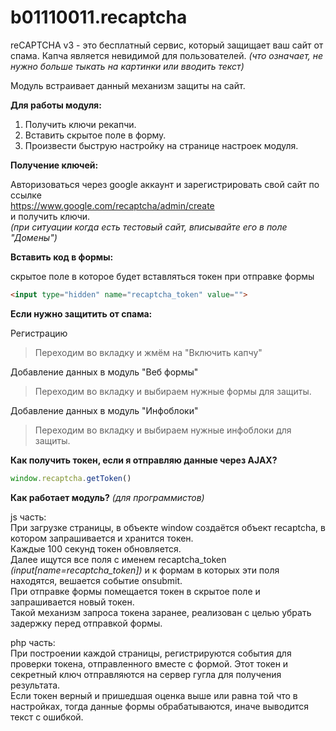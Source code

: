 # b01110011.recaptcha

reCAPTCHA v3 - это бесплатный сервис, который защищает ваш сайт от спама. Капча является невидимой для пользователей. *(что означает, не нужно больше тыкать на картинки или вводить текст)*  

Модуль встраивает данный механизм защиты на сайт.  
  
**Для работы модуля:**
1. Получить ключи рекапчи.
2. Вставить скрытое поле в форму.
3. Произвести быструю настройку на странице настроек модуля.

**Получение ключей:**

Авторизоваться через google аккаунт и зарегистрировать свой сайт по ссылке  
https://www.google.com/recaptcha/admin/create  
и получить ключи.  
*(при ситуации когда есть тестовый сайт, вписывайте его в поле "Домены")*  

**Вставить код в формы:**

скрытое поле в которое будет вставляться токен при отправке формы
```html
<input type="hidden" name="recaptcha_token" value="">
```

**Если нужно защитить от спама:**

Регистрацию  
> Переходим во вкладку и жмём на "Включить капчу"  
  
Добавление данных в модуль "Веб формы"  
> Переходим во вкладку и выбираем нужные формы для защиты.    
  
Добавление данных в модуль "Инфоблоки"  
> Переходим во вкладку и выбираем нужные инфоблоки для защиты.  

**Как получить токен, если я отправляю данные через AJAX?**
```js
window.recaptcha.getToken()
```

**Как работает модуль?** *(для программистов)*

js часть:  
При загрузке страницы, в объекте window создаётся объект recaptcha, в котором запрашивается и хранится токен.  
Каждые 100 секунд токен обновляется.  
Далее ищутся все поля с именем recaptcha_token *(input[name=recaptcha_token])* и к формам в которых эти поля находятся, вешается событие onsubmit.  
При отправке формы помещается токен в скрытое поле и запрашивается новый токен.  
Такой механизм запроса токена заранее, реализован с целью убрать задержку перед отправкой формы.  
  
php часть:  
При построении каждой страницы, регистрируются события для проверки токена, отправленного вместе с формой. Этот токен и секретный ключ отправляются на сервер гугла для получения результата.  
Если токен верный и пришедшая оценка выше или равна той что в настройках, тогда данные формы обрабатываются, иначе выводится текст с ошибкой.  
